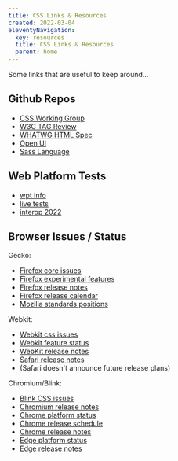 ```yaml
---
title: CSS Links & Resources
created: 2022-03-04
eleventyNavigation:
  key: resources
  title: CSS Links & Resources
  parent: home
---
```


Some links
that are useful to keep around...

## Github Repos

- [CSS Working Group](https://github.com/w3c/csswg-drafts/)
- [W3C TAG Review](https://github.com/w3ctag/design-reviews/)
- [WHATWG HTML Spec](https://github.com/whatwg/html/)
- [Open UI](https://github.com/openui/open-ui/)
- [Sass Language](https://github.com/sass/sass/)

## Web Platform Tests

- [wpt info](https://wpt.fyi/)
- [live tests](https://wpt.live/)
- [interop 2022](https://wpt.fyi/interop-2022)

## Browser Issues / Status

Gecko:
- [Firefox core issues](https://bugzilla.mozilla.org/buglist.cgi?product=Core&bug_status=__open__&list_id=16012662)
- [Firefox experimental features](https://developer.mozilla.org/en-US/docs/Mozilla/Firefox/Experimental_features)
- [Firefox release notes](https://developer.mozilla.org/en-US/docs/Mozilla/Firefox/Releases)
- [Firefox release calendar](https://wiki.mozilla.org/Release_Management/Calendar)
- [Mozilla standards positions](https://mozilla.github.io/standards-positions/)

Webkit:
- [Webkit css issues](https://bugs.webkit.org/buglist.cgi?bug_status=__open__&component=CSS&list_id=7970035&product=WebKit)
- [Webkit feature status](https://webkit.org/status/)
- [WebKit release notes](https://webkit.org/blog/)
- [Safari release notes](https://developer.apple.com/documentation/safari-release-notes)
- (Safari doesn't announce future release plans)

Chromium/Blink:
- [Blink CSS issues](https://bugs.chromium.org/p/chromium/issues/list?q=component:Blink%3ECSS)
- [Chromium release notes](https://blog.chromium.org/)
- [Chrome platform status](https://chromestatus.com/features)
- [Chrome release schedule](https://chromiumdash.appspot.com/schedule)
- [Chrome release notes](https://developer.chrome.com/)
- [Edge platform status](https://developer.microsoft.com/en-us/microsoft-edge/status/)
- [Edge release notes](https://docs.microsoft.com/en-us/deployedge/microsoft-edge-relnote-stable-channel)
